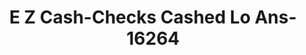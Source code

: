 ---
f_zip-code: 84720
f_state-code: UT
title: E Z Cash-Checks Cashed Lo Ans-16264
f_phone: 435-867-4600
f_city-only: Cedar City
f_address: 70 East 200 North Cedar City
f_location-unique-id: '16264'
slug: e-z-cash-checks-cashed-lo-ans-16264
updated-on: '2024-05-30T13:46:58.046Z'
created-on: '2024-05-30T13:36:59.803Z'
published-on: '2024-05-30T13:54:32.469Z'
f_city-state: cms/city/cedar-city-ut.md
f_company: cms/company/e-z-cash-checks-cashed-lo-ans.md
f_state: cms/state/utah.md
layout: '[payday-loan].html'
tags: payday-loan
---